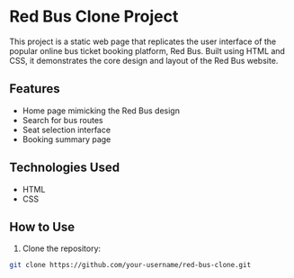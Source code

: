 # Red Bus Clone Project

This project is a static web page that replicates the user interface of the popular online bus ticket booking platform, Red Bus. Built using HTML and CSS, it demonstrates the core design and layout of the Red Bus website.

## Features

- Home page mimicking the Red Bus design
- Search for bus routes
- Seat selection interface
- Booking summary page

## Technologies Used

- HTML
- CSS

## How to Use

1. Clone the repository:

```bash
git clone https://github.com/your-username/red-bus-clone.git
